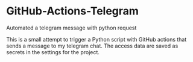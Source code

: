 # GitHub-Actions-Telegram
Automated a telegram message with python request 

This is a small attempt to trigger a Python script with GitHub actions that sends a message to my telegram chat. 
The access data are saved as secrets in the settings for the project.

